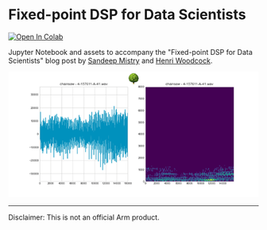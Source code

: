 # Fixed-point DSP for Data Scientists

[![Open In Colab](https://colab.research.google.com/assets/colab-badge.svg)](https://colab.research.google.com/github/ArmDeveloperEcosystem/fixed-point-dsp-for-data-scientists/blob/main/fixed_point_dsp_for_data_scientists.ipynb)

Jupyter Notebook and assets to accompany the "Fixed-point DSP for Data Scientists" blog post by [Sandeep Mistry](https://github.com/sandeepmistry) and [Henri Woodcock](https://github.com/henriwoodcock).

![Audio Wave forms and spectrograms](images/wave_and_spectrogram_med_res.gif)

---

Disclaimer: This is not an official Arm product.

